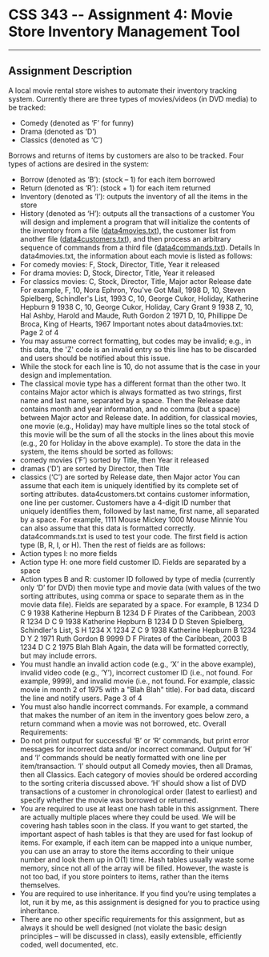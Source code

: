 CSS 343 -- Assignment 4: Movie Store Inventory Management Tool
===

---
Assignment Description
---

A local movie rental store wishes to automate their inventory tracking system. Currently there are
three types of movies/videos (in DVD media) to be tracked:

- Comedy (denoted as ‘F’ for funny)
- Drama (denoted as ‘D’)
- Classics (denoted as ‘C’)

Borrows and returns of items by customers are also to be tracked. Four types of actions are
desired in the system:

- Borrow (denoted as ‘B’): (stock – 1) for each item borrowed
- Return (denoted as ‘R’): (stock + 1) for each item returned
- Inventory (denoted as ‘I’): outputs the inventory of all the items in the store
- History (denoted as ‘H’): outputs all the transactions of a customer
You will design and implement a program that will initialize the contents of the inventory from a
file ([data4movies.txt]), the customer list from another file ([data4customers.txt]), and then
process an arbitrary sequence of commands from a third file ([data4commands.txt]).
Details
In data4movies.txt, the information about each movie is listed as follows:
- For comedy movies: F, Stock, Director, Title, Year it released
- For drama movies: D, Stock, Director, Title, Year it released
- For classics movies: C, Stock, Director, Title, Major actor Release date
For example,
F, 10, Nora Ephron, You've Got Mail, 1998
D, 10, Steven Spielberg, Schindler's List, 1993
C, 10, George Cukor, Holiday, Katherine Hepburn 9 1938
C, 10, George Cukor, Holiday, Cary Grant 9 1938
Z, 10, Hal Ashby, Harold and Maude, Ruth Gordon 2 1971
D, 10, Phillippe De Broca, King of Hearts, 1967
Important notes about data4movies.txt:
Page 2 of 4
- You may assume correct formatting, but codes may be invalid; e.g., in this data, the 'Z'
code is an invalid entry so this line has to be discarded and users should be notified about
this issue.
- While the stock for each line is 10, do not assume that is the case in your design and
implementation.
- The classical movie type has a different format than the other two. It contains Major
actor which is always formatted as two strings, first name and last name, separated by a
space. Then the Release date contains month and year information, and no comma (but a
space) between Major actor and Release date. In addition, for classical movies, one
movie (e.g., Holiday) may have multiple lines so the total stock of this movie will be the
sum of all the stocks in the lines about this movie (e.g., 20 for Holiday in the above
example).
To store the data in the system, the items should be sorted as follows:
- comedy movies (‘F’) sorted by Title, then Year it released
- dramas (‘D’) are sorted by Director, then Title
- classics (‘C’) are sorted by Release date, then Major actor
You can assume that each item is uniquely identified by its complete set of sorting attributes.
data4customers.txt contains customer information, one line per customer. Customers have a 4-digit ID number that uniquely identifies them, followed by last name, first name, all separated by
a space. For example,
1111 Mouse Mickey
1000 Mouse Minnie
You can also assume that this data is formatted correctly.
data4commands.txt is used to test your code. The first field is action type (B, R, I, or H). Then
the rest of fields are as follows:
- Action types I: no more fields
- Action type H: one more field customer ID. Fields are separated by a space
- Action types B and R: customer ID followed by type of media (currently only ‘D’ for
DVD) then movie type and movie data (with values of the two sorting attributes, using
comma or space to separate them as in the movie data file). Fields are separated by a
space.
For example,
B 1234 D C 9 1938 Katherine Hepburn
B 1234 D F Pirates of the Caribbean, 2003
R 1234 D C 9 1938 Katherine Hepburn
B 1234 D D Steven Spielberg, Schindler's List,
S
H 1234
X 1234 Z C 9 1938 Katherine Hepburn
B 1234 D Y 2 1971 Ruth Gordon
B 9999 D F Pirates of the Caribbean, 2003
B 1234 D C 2 1975 Blah Blah
Again, the data will be formatted correctly, but may include errors.
- You must handle an invalid action code (e.g., ‘X’ in the above example), invalid video
code (e.g., ‘Y’), incorrect customer ID (i.e., not found. For example, 9999), and invalid
movie (i.e., not found. For example, classic movie in month 2 of 1975 with a "Blah Blah"
title). For bad data, discard the line and notify users.
Page 3 of 4
- You must also handle incorrect commands. For example, a command that makes the
number of an item in the inventory goes below zero, a return command when a movie
was not borrowed, etc.
Overall Requirements:
- Do not print output for successful ‘B’ or ‘R’ commands, but print error messages for
incorrect data and/or incorrect command. Output for ‘H’ and ‘I’ commands should be
neatly formatted with one line per item/transaction. ‘I’ should output all Comedy movies,
then all Dramas, then all Classics. Each category of movies should be ordered according
to the sorting criteria discussed above. ‘H’ should show a list of DVD transactions of a
customer in chronological order (latest to earliest) and specify whether the movie was
borrowed or returned.
- You are required to use at least one hash table in this assignment. There are actually
multiple places where they could be used. We will be covering hash tables soon in the
class. If you want to get started, the important aspect of hash tables is that they are used
for fast lookup of items. For example, if each item can be mapped into a unique number,
you can use an array to store the items according to their unique number and look them
up in O(1) time. Hash tables usually waste some memory, since not all of the array will
be filled. However, the waste is not too bad, if you store pointers to items, rather than the
items themselves.
- You are required to use inheritance. If you find you’re using templates a lot, run it by me,
as this assignment is designed for you to practice using inheritance.
- There are no other specific requirements for this assignment, but as always it should be
well designed (not violate the basic design principles – will be discussed in class), easily
extensible, efficiently coded, well documented, etc.












[data4movies.txt]:[./docs/data4movies.txt]
[data4customers.txt]:[./docs/data4customers.txt]
[data4commands.txt]:[./docs/data4commands.txt]
